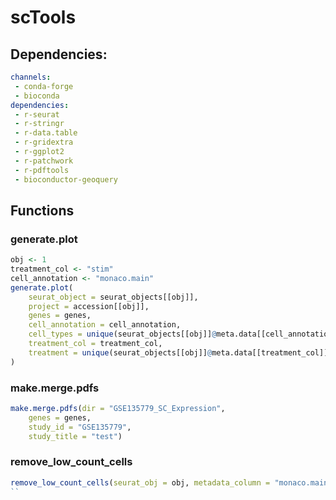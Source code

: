 # scTools

## Dependencies:
```yaml
channels:
 - conda-forge
 - bioconda
dependencies:
 - r-seurat
 - r-stringr
 - r-data.table
 - r-gridextra
 - r-ggplot2
 - r-patchwork
 - r-pdftools
 - bioconductor-geoquery
```
## Functions

### generate.plot
```r
obj <- 1
treatment_col <- "stim"
cell_annotation <- "monaco.main"
generate.plot(
    seurat_object = seurat_objects[[obj]], 
    project = accession[[obj]], 
    genes = genes, 
    cell_annotation = cell_annotation,
    cell_types = unique(seurat_objects[[obj]]@meta.data[[cell_annotation]]), 
    treatment_col = treatment_col, 
    treatment = unique(seurat_objects[[obj]]@meta.data[[treatment_col]])
)
```

### make.merge.pdfs
```r
make.merge.pdfs(dir = "GSE135779_SC_Expression",
    genes = genes,
    study_id = "GSE135779",
    study_title = "test")
```

### remove_low_count_cells
```r
remove_low_count_cells(seurat_obj = obj, metadata_column = "monaco.main", threshold = 20)
``

